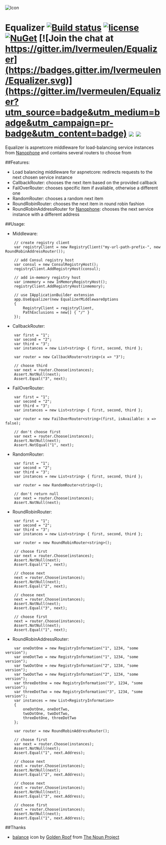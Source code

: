 ![Icon](/assets/noun_203869_cc.png?raw=true) 
# Equalizer [![Build status](https://ci.appveyor.com/api/projects/status/sj7voayxy3c002an?svg=true)](https://ci.appveyor.com/project/lvermeulen/equalizer) [![license](https://img.shields.io/badge/license-MIT-blue.svg?maxAge=2592000)](https://github.com/lvermeulen/Equalizer/blob/master/LICENSE) [![NuGet](https://img.shields.io/nuget/vpre/Equalizer.Core.svg?maxAge=2592000)](https://www.nuget.org/packages/Equalizer.Core/) [![Join the chat at https://gitter.im/lvermeulen/Equalizer](https://badges.gitter.im/lvermeulen/Equalizer.svg)](https://gitter.im/lvermeulen/Equalizer?utm_source=badge&utm_medium=badge&utm_campaign=pr-badge&utm_content=badge) ![](https://img.shields.io/badge/.net-4.5.1-yellowgreen.svg) ![](https://img.shields.io/badge/netstandard-1.6-yellowgreen.svg)
Equalizer is aspnetcore middleware for load-balancing service instances from [Nanophone](https://github.com/lvermeulen/Nanophone) and contains several routers to choose from

##Features:
* Load balancing middleware for aspnetcore: redirects requests to the next chosen service instance
* CallbackRouter: chooses the next item based on the provided callback
* FailOverRouter: chooses specific item if available, otherwise a different one
* RandomRouter: chooses a random next item
* RoundRobinRouter: chooses the next item in round robin fashion
* RoundRobinAddressRouter for [Nanophone](https://github.com/lvermeulen/Nanophone): chooses the next service instance with a different address

##Usage:
* Middleware:
~~~~
	// create registry client
    var registryClient = new RegistryClient("my-url-path-prefix-", new RoundRobinAddressRouter());

	// add Consul registry host
    var consul = new ConsulRegistryHost();
    registryClient.AddRegistryHost(consul);

	// add in-memory registry host
	var inmemory = new InMemoryRegistryHost();
	registryClient.AddRegistryHost(inmemory);

	// use IApplicationBuilder extension
    app.UseEqualizer(new EqualizerMiddlewareOptions 
	{ 
		RegistryClient = registryClient, 
		PathExclusions = new[] { "/" } 
	});
~~~~

* CallbackRouter:
~~~~
    var first = "1";
    var second = "2";
    var third = "3";
    var instances = new List<string> { first, second, third };

    var router = new CallbackRouter<string>(x => "3");

    // choose third
    var next = router.Choose(instances);
    Assert.NotNull(next);
    Assert.Equal("3", next);
~~~~

* FailOverRouter:
~~~~
    var first = "1";
    var second = "2";
    var third = "3";
    var instances = new List<string> { first, second, third };

    var router = new FailOverRouter<string>(first, isAvailable: x => false);

    // don't choose first
    var next = router.Choose(instances);
    Assert.NotNull(next);
    Assert.NotEqual("1", next);
~~~~

* RandomRouter:
~~~~
    var first = "1";
    var second = "2";
    var third = "3";
    var instances = new List<string> { first, second, third };

    var router = new RandomRouter<string>();

    // don't return null
    var next = router.Choose(instances);
    Assert.NotNull(next);
~~~~

* RoundRobinRouter:
~~~~
    var first = "1";
    var second = "2";
    var third = "3";
    var instances = new List<string> { first, second, third };

    var router = new RoundRobinRouter<string>();

    // choose first
    var next = router.Choose(instances);
    Assert.NotNull(next);
    Assert.Equal("1", next);

    // choose next
    next = router.Choose(instances);
    Assert.NotNull(next);
    Assert.Equal("2", next);

    // choose next
    next = router.Choose(instances);
    Assert.NotNull(next);
    Assert.Equal("3", next);

    // choose first
    next = router.Choose(instances);
    Assert.NotNull(next);
    Assert.Equal("1", next);
~~~~

* RoundRobinAddressRouter:
~~~~
    var oneDotOne = new RegistryInformation("1", 1234, "some version");
    var oneDotTwo = new RegistryInformation("1", 1234, "some version");
    var twoDotOne = new RegistryInformation("2", 1234, "some version");
    var twoDotTwo = new RegistryInformation("2", 1234, "some version");
    var threeDotOne = new RegistryInformation("3", 1234, "some version");
    var threeDotTwo = new RegistryInformation("3", 1234, "some version");
    var instances = new List<RegistryInformation> 
	{ 
		oneDotOne, oneDotTwo, 
		twoDotOne, twoDotTwo, 
		threeDotOne, threeDotTwo 
	};

    var router = new RoundRobinAddressRouter();

    // choose first
    var next = router.Choose(instances);
    Assert.NotNull(next);
    Assert.Equal("1", next.Address);

    // choose next
    next = router.Choose(instances);
    Assert.NotNull(next);
    Assert.Equal("2", next.Address);

    // choose next
    next = router.Choose(instances);
    Assert.NotNull(next);
    Assert.Equal("3", next.Address);

    // choose first
    next = router.Choose(instances);
    Assert.NotNull(next);
    Assert.Equal("1", next.Address);
~~~~

##Thanks
* [balance](https://thenounproject.com/term/balance/203869/) icon by [Golden Roof](https://thenounproject.com/goldenroof/) from [The Noun Project](https://thenounproject.com)

